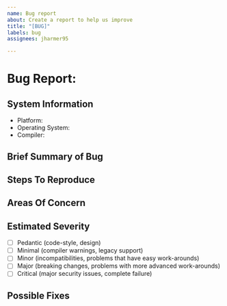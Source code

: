 ```yaml
---
name: Bug report
about: Create a report to help us improve
title: "[BUG]"
labels: bug
assignees: jharmer95

---
```


# Bug Report: <!-- Insert bug name here -->

## System Information

- Platform: <!-- i.e. x86_64, ARM64 -->
- Operating System: <!-- os information including version, ex: Windows 10 1909 or Ubuntu 20.04 -->
- Compiler: <!-- compiler information including version, ex: gcc 10.3 or Visual Studio 2019 16.10 -->

## Brief Summary of Bug
<!-- here you can provide a brief summary of the bug -->

## Steps To Reproduce
<!-- please list the **exact** steps taken to encounter this bug or the cases when it occurs -->

## Areas Of Concern
<!-- what parts of the project are impacted by this bug, everything? and experimental feature? only a few functions? -->

## Estimated Severity
<!-- Please "check" one of the boxes by replacing the blank space in the square brackets with an X -->

- [ ] Pedantic (code-style, design)
- [ ] Minimal (compiler warnings, legacy support)
- [ ] Minor (incompatibilities, problems that have easy work-arounds)
- [ ] Major (breaking changes, problems with more advanced work-arounds)
- [ ] Critical (major security issues, complete failure)

## Possible Fixes
<!-- if you know of a way that could possibly fix this issue, list it here, feel free to fork and submit a PR once this bug report is submitted -->
